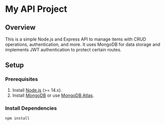 # My API Project

## Overview

This is a simple Node.js and Express API to manage items with CRUD operations, authentication, and more. It uses MongoDB for data storage and implements JWT authentication to protect certain routes.

## Setup

### Prerequisites

1. Install [Node.js](https://nodejs.org/) (>= 14.x).
2. Install [MongoDB](https://www.mongodb.com/) or use [MongoDB Atlas](https://www.mongodb.com/cloud/atlas).

### Install Dependencies

```bash
npm install
```
